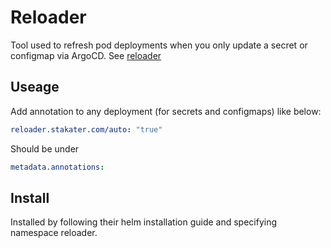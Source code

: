 # Reloader

Tool used to refresh pod deployments when you only update a secret or configmap via ArgoCD.
See [reloader](https://github.com/stakater/Reloader)

## Useage

Add annotation to any deployment (for secrets and configmaps) like below:

```yml
reloader.stakater.com/auto: "true"
```

Should be under

```yaml
metadata.annotations:
```

## Install

Installed by following their helm installation guide and specifying namespace reloader.
